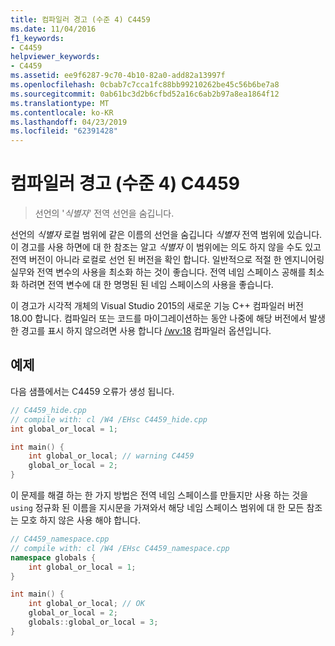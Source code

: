 ```yaml
---
title: 컴파일러 경고 (수준 4) C4459
ms.date: 11/04/2016
f1_keywords:
- C4459
helpviewer_keywords:
- C4459
ms.assetid: ee9f6287-9c70-4b10-82a0-add82a13997f
ms.openlocfilehash: 0cbab7c7cca1fc88bb99210262be45c56b6be7a8
ms.sourcegitcommit: 0ab61bc3d2b6cfbd52a16c6ab2b97a8ea1864f12
ms.translationtype: MT
ms.contentlocale: ko-KR
ms.lasthandoff: 04/23/2019
ms.locfileid: "62391428"
---
```

# <a name="compiler-warning-level-4-c4459"></a>컴파일러 경고 (수준 4) C4459

> 선언의 '*식별자*' 전역 선언을 숨깁니다.

선언의 *식별자* 로컬 범위에 같은 이름의 선언을 숨깁니다 *식별자* 전역 범위에 있습니다. 이 경고를 사용 하면에 대 한 참조는 알고 *식별자* 이 범위에는 의도 하지 않을 수도 있고 전역 버전이 아니라 로컬로 선언 된 버전을 확인 합니다. 일반적으로 적절 한 엔지니어링 실무와 전역 변수의 사용을 최소화 하는 것이 좋습니다. 전역 네임 스페이스 공해를 최소화 하려면 전역 변수에 대 한 명명된 된 네임 스페이스의 사용을 좋습니다.

이 경고가 시각적 개체의 Visual Studio 2015의 새로운 기능 C++ 컴파일러 버전 18.00 합니다. 컴파일러 또는 코드를 마이그레이션하는 동안 나중에 해당 버전에서 발생 한 경고를 표시 하지 않으려면 사용 합니다 [/wv:18](../../build/reference/compiler-option-warning-level.md) 컴파일러 옵션입니다.

## <a name="example"></a>예제

다음 샘플에서는 C4459 오류가 생성 됩니다.

```cpp
// C4459_hide.cpp
// compile with: cl /W4 /EHsc C4459_hide.cpp
int global_or_local = 1;

int main() {
    int global_or_local; // warning C4459
    global_or_local = 2;
}
```

이 문제를 해결 하는 한 가지 방법은 전역 네임 스페이스를 만들지만 사용 하는 것을 `using` 정규화 된 이름을 지시문을 가져와서 해당 네임 스페이스 범위에 대 한 모든 참조는 모호 하지 않은 사용 해야 합니다.

```cpp
// C4459_namespace.cpp
// compile with: cl /W4 /EHsc C4459_namespace.cpp
namespace globals {
    int global_or_local = 1;
}

int main() {
    int global_or_local; // OK
    global_or_local = 2;
    globals::global_or_local = 3;
}
```
